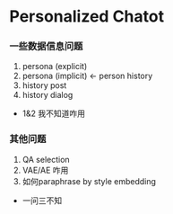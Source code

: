 # Personalized Chatot

### 一些数据信息问题
1. persona (explicit)
2. persona (implicit) <- person history
3. history post
4. history dialog
- 1&2 我不知道咋用

### 其他问题
1. QA selection
2. VAE/AE 咋用
3. 如何paraphrase by style embedding
- 一问三不知
